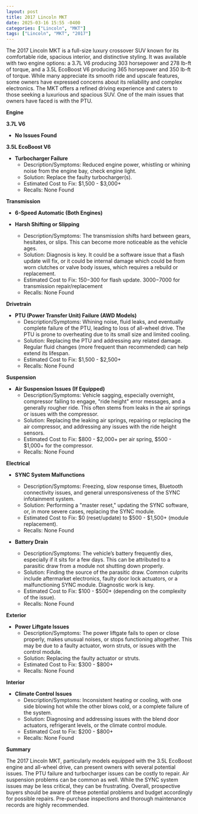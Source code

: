```yaml
---
layout: post
title: 2017 Lincoln MKT
date: 2025-03-16 15:55 -0400
categories: ["Lincoln", "MKT"]
tags: ["Lincoln", "MKT", "2017"]
---
```

The 2017 Lincoln MKT is a full-size luxury crossover SUV known for its comfortable ride, spacious interior, and distinctive styling. It was available with two engine options: a 3.7L V6 producing 303 horsepower and 278 lb-ft of torque, and a 3.5L EcoBoost V6 producing 365 horsepower and 350 lb-ft of torque. While many appreciate its smooth ride and upscale features, some owners have expressed concerns about its reliability and complex electronics. The MKT offers a refined driving experience and caters to those seeking a luxurious and spacious SUV. One of the main issues that owners have faced is with the PTU.

**Engine**

**3.7L V6**

*   **No Issues Found**

**3.5L EcoBoost V6**

*   **Turbocharger Failure**
    *   Description/Symptoms: Reduced engine power, whistling or whining noise from the engine bay, check engine light.
    *   Solution: Replace the faulty turbocharger(s).
    *   Estimated Cost to Fix: $1,500 - $3,000+
    *   Recalls: None Found

**Transmission**

*   **6-Speed Automatic (Both Engines)**

*   **Harsh Shifting or Slipping**
    *   Description/Symptoms: The transmission shifts hard between gears, hesitates, or slips. This can become more noticeable as the vehicle ages.
    *   Solution: Diagnosis is key. It could be a software issue that a flash update will fix, or it could be internal damage which could be from worn clutches or valve body issues, which requires a rebuild or replacement.
    *   Estimated Cost to Fix: $150-$300 for flash update. $3000-$7000 for transmission repair/replacement
    *   Recalls: None Found

**Drivetrain**

*   **PTU (Power Transfer Unit) Failure (AWD Models)**
    *   Description/Symptoms: Whining noise, fluid leaks, and eventually complete failure of the PTU, leading to loss of all-wheel drive. The PTU is prone to overheating due to its small size and limited cooling.
    *   Solution: Replacing the PTU and addressing any related damage. Regular fluid changes (more frequent than recommended) can help extend its lifespan.
    *   Estimated Cost to Fix: $1,500 - $2,500+
    *   Recalls: None Found

**Suspension**

*   **Air Suspension Issues (If Equipped)**
    *   Description/Symptoms: Vehicle sagging, especially overnight, compressor failing to engage, "ride height" error messages, and a generally rougher ride. This often stems from leaks in the air springs or issues with the compressor.
    *   Solution: Replacing the leaking air springs, repairing or replacing the air compressor, and addressing any issues with the ride height sensors.
    *   Estimated Cost to Fix: $800 - $2,000+ per air spring, $500 - $1,000+ for the compressor.
    *   Recalls: None Found

**Electrical**

*   **SYNC System Malfunctions**
    *   Description/Symptoms: Freezing, slow response times, Bluetooth connectivity issues, and general unresponsiveness of the SYNC infotainment system.
    *   Solution: Performing a "master reset," updating the SYNC software, or, in more severe cases, replacing the SYNC module.
    *   Estimated Cost to Fix: $0 (reset/update) to $500 - $1,500+ (module replacement).
    *   Recalls: None Found

*   **Battery Drain**
    *   Description/Symptoms: The vehicle’s battery frequently dies, especially if it sits for a few days. This can be attributed to a parasitic draw from a module not shutting down properly.
    *   Solution: Finding the source of the parasitic draw. Common culprits include aftermarket electronics, faulty door lock actuators, or a malfunctioning SYNC module. Diagnostic work is key.
    *   Estimated Cost to Fix: $100 - $500+ (depending on the complexity of the issue).
    *   Recalls: None Found

**Exterior**

*   **Power Liftgate Issues**
    *   Description/Symptoms: The power liftgate fails to open or close properly, makes unusual noises, or stops functioning altogether. This may be due to a faulty actuator, worn struts, or issues with the control module.
    *   Solution: Replacing the faulty actuator or struts.
    *   Estimated Cost to Fix: $300 - $800+
    *   Recalls: None Found

**Interior**

*   **Climate Control Issues**
    *   Description/Symptoms: Inconsistent heating or cooling, with one side blowing hot while the other blows cold, or a complete failure of the system.
    *   Solution: Diagnosing and addressing issues with the blend door actuators, refrigerant levels, or the climate control module.
    *   Estimated Cost to Fix: $200 - $800+
    *   Recalls: None Found

**Summary**

The 2017 Lincoln MKT, particularly models equipped with the 3.5L EcoBoost engine and all-wheel drive, can present owners with several potential issues. The PTU failure and turbocharger issues can be costly to repair. Air suspension problems can be common as well. While the SYNC system issues may be less critical, they can be frustrating. Overall, prospective buyers should be aware of these potential problems and budget accordingly for possible repairs. Pre-purchase inspections and thorough maintenance records are highly recommended.

